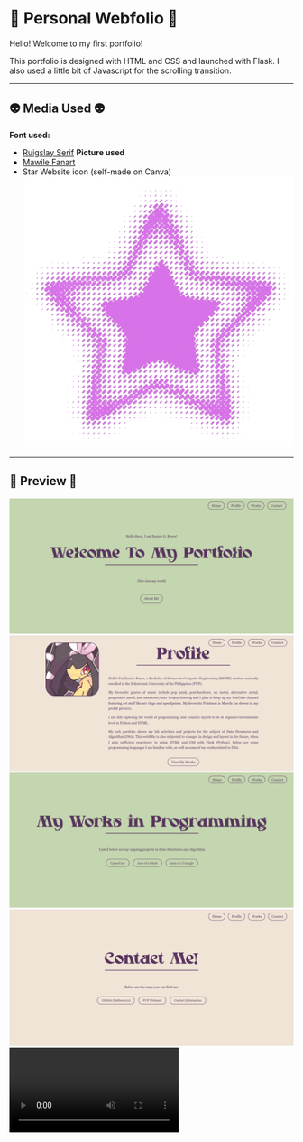 # 👾 Personal Webfolio 👾

Hello! Welcome to my first portfolio!

This portfolio is designed with HTML and CSS and launched with Flask.
I also used a little bit of Javascript for the scrolling transition.

---

## 👽 Media Used 👽
**Font used:**
- [Ruigslay Serif](https://www.1001fonts.com/ruigslay-font.html)
**Picture used**
- [Mawile Fanart](https://www.newgrounds.com/art/view/backupmissingno/mawile)
- Star Website icon (self-made on Canva)
![Star Icon](static/images/logo_version2.png)

---

## 🪼 Preview 🪼
![Home Page](static/images/home_page.png)
![Profile Page](static/images/profile_page.png)
![Works Page](static/images/works_page.png)
![Contacts Page](static/images/contact_page.png)
![Webfolio Video](static/images/webfolio_preview.mp4)
